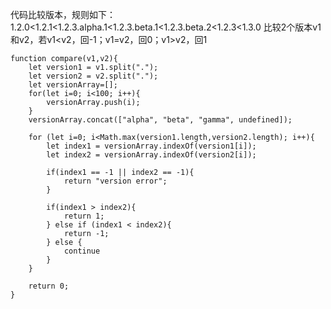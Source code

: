 代码比较版本，规则如下：
1.2.0<1.2.1<1.2.3.alpha.1<1.2.3.beta.1<1.2.3.beta.2<1.2.3<1.3.0
比较2个版本v1和v2，若v1<v2，回-1；v1=v2，回0；v1>v2，回1

```
function compare(v1,v2){
	let version1 = v1.split(".");
	let version2 = v2.split(".");
	let versionArray=[];
	for(let i=0; i<100; i++){
		versionArray.push(i);
	}
	versionArray.concat(["alpha", "beta", "gamma", undefined]);
	 
	for (let i=0; i<Math.max(version1.length,version2.length); i++){
		let index1 = versionArray.indexOf(version1[i]);
		let index2 = versionArray.indexOf(version2[i]);
		
		if(index1 == -1 || index2 == -1){
			return "version error";
		}
		
		if(index1 > index2){
			return 1;
		} else if (index1 < index2){
			return -1;
		} else {
			continue
		}
	}
	
	return 0;
}

```
